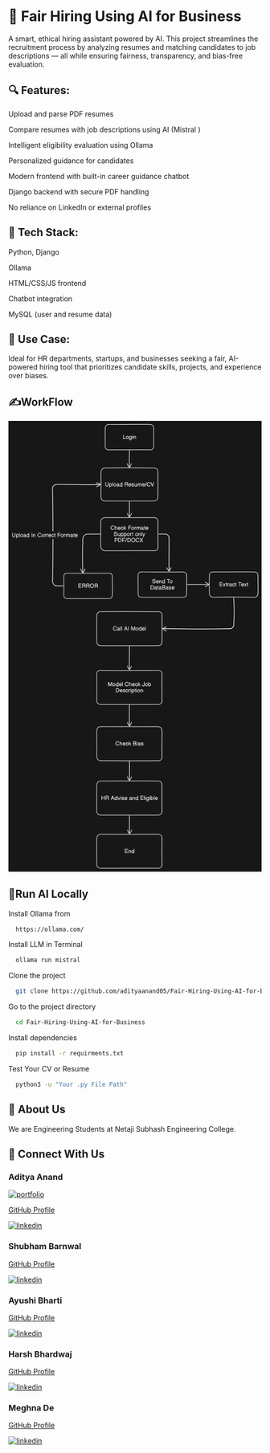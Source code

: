
# 🧠 Fair Hiring Using AI for Business

A smart, ethical hiring assistant powered by AI. This project streamlines the recruitment process by analyzing resumes and matching candidates to job descriptions — all while ensuring fairness, transparency, and bias-free evaluation.

## 🔍 Features:

Upload and parse PDF resumes

Compare resumes with job descriptions using AI (Mistral )

Intelligent eligibility evaluation using Ollama

Personalized guidance for candidates

Modern frontend with built-in career guidance chatbot

Django backend with secure PDF handling

No reliance on LinkedIn or external profiles

## 🔧 Tech Stack:

Python, Django

Ollama

HTML/CSS/JS frontend

Chatbot integration

MySQL (user and resume data)

## 🚀 Use Case: 
Ideal for HR departments, startups, and businesses seeking a fair, AI-powered hiring tool that prioritizes candidate skills, projects, and experience over biases.

## ✍️WorkFlow

<img src="./Workflow/workflow.png" width="600" alt="Workflow">

## 🐍Run AI Locally

Install Ollama from 

```bash
  https://ollama.com/
```
Install LLM in Terminal 

```bash
  ollama run mistral
```

Clone the project

```bash
  git clone https://github.com/adityaanand05/Fair-Hiring-Using-AI-for-Business.git
```

Go to the project directory

```bash
  cd Fair-Hiring-Using-AI-for-Business
```

Install dependencies

```bash
  pip install -r requirments.txt
```

Test Your CV or Resume

```bash
  python3 -u "Your .py File Path"
```


## 🚀 About Us
We are Engineering Students at Netaji Subhash Engineering College.


## 🔗 Connect With Us

### Aditya Anand
[![portfolio](https://img.shields.io/badge/my_portfolio-000?style=for-the-badge&logo=ko-fi&logoColor=white)](https://adityaanand05.github.io/Profile/)

[GitHub Profile](https://github.com/adityaanand05)

[![linkedin](https://img.shields.io/badge/linkedin-0A66C2?style=for-the-badge&logo=linkedin&logoColor=white)](https://www.linkedin.com/in/adityaanand05?lipi=urn%3Ali%3Apage%3Ad_flagship3_profile_view_base_contact_details%3BqfFyqcfZTROM0RPuhKxRYg%3D%3D)

### Shubham Barnwal
[GitHub Profile](https://github.com/Mrbarnwal)

[![linkedin](https://img.shields.io/badge/linkedin-0A66C2?style=for-the-badge&logo=linkedin&logoColor=white)](https://www.linkedin.com/in/shubham-barnwal-b598a732a?lipi=urn%3Ali%3Apage%3Ad_flagship3_profile_view_base_contact_details%3Boq18qAH3QWOMRsfkIn7Qig%3D%3D)

### Ayushi Bharti
[GitHub Profile](https://github.com/Ayushi-Bharti)

[![linkedin](https://img.shields.io/badge/linkedin-0A66C2?style=for-the-badge&logo=linkedin&logoColor=white)](https://in.linkedin.com/in/ayushi-bharti-032570324?trk=people-guest_people_search-card)

### Harsh Bhardwaj
[GitHub Profile](https://github.com/harshfuran)

[![linkedin](https://img.shields.io/badge/linkedin-0A66C2?style=for-the-badge&logo=linkedin&logoColor=white)](https://www.linkedin.com/in/harsh-bhardwaj-689b0b262?lipi=urn%3Ali%3Apage%3Ad_flagship3_profile_view_base_contact_details%3B9OKbKD%2FHRDyfs6tscnAiEQ%3D%3D)

### Meghna De
[GitHub Profile](https://github.com/Meghna-De)

[![linkedin](https://img.shields.io/badge/linkedin-0A66C2?style=for-the-badge&logo=linkedin&logoColor=white)](https://www.linkedin.com/in/meghna-de-445241324?lipi=urn%3Ali%3Apage%3Ad_flagship3_profile_view_base_contact_details%3BvkBN%2FDH5TvyHVKvOjJKkgA%3D%3D)

